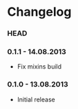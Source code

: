 # Changelog

### HEAD

### 0.1.1 - 14.08.2013

* Fix mixins build

### 0.1.0 - 13.08.2013

* Initial release
